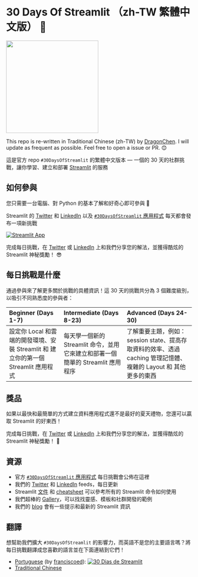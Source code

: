 # 30 Days Of Streamlit （zh-TW 繁體中文版） 🎈

<img src='3AF34648-C61D-47CE-9E56-C496C5A7C240.jpeg' height=250>

This repo is re-written in Traditional Chinese (zh-TW) by [DragonChen](https://github.com/teacher144123). I will update as frequent as possible. Feel free to open a issue or PR. 😊

這是官方 repo `#30DaysOfStreamlit` 的繁體中文版本 — 一個的 30 天的社群挑戰，讓你學習、建立和部署 [Streamlit](https://streamlit.io) 的服務

## 如何參與

您只需要一台電腦、對 Python 的基本了解和好奇心即可參與 🧠

Streamlit 的 [Twitter](https://twitter.com/streamlit) 和 [LinkedIn](https://www.linkedin.com/company/streamlit/posts/?feedView=all) 以及 [`#30DaysOfStreamlit` 應用程式](https://share.streamlit.io/streamlit/30days/) 每天都會發布一項新挑戰

[![Streamlit App](https://static.streamlit.io/badges/streamlit_badge_black_white.svg)](https://share.streamlit.io/streamlit/30days/)

完成每日挑戰，在 [Twitter](https://twitter.com/streamlit) 或 [LinkedIn](https://www.linkedin.com/company/streamlit/posts/?feedView=all) 上和我們分享您的解法，並獲得酷炫的 Streamlit 神秘獎勵！ 😎

## 每日挑戰是什麼

通過參與來了解更多關於挑戰的具體資訊！這 30 天的挑戰共分為 3 個難度級別，以吸引不同熟悉度的參與者：

| Beginner (Days 1-7) | Intermediate (Days 8-23) | Advanced (Days 24-30) |
| :---        |    :----   |          :--- |
| 設定你 Local 和雲端的開發環境、安裝 Streamlit 和 建立你的第一個 Streamlit 應用程式 | 每天學一個新的 Streamlit 命令，並用它來建立和部署一個簡單的 Streamlit 應用程序 | 了解重要主題，例如：session state、提高存取資料的效率、透過 caching 管理記憶體、複雜的 Layout 和 其他更多的東西 |

## 獎品

如果以最快和最簡單的方式建立資料應用程式還不是最好的夏天禮物，您還可以贏取 Streamlit 的好東西！

完成每日挑戰，在 [Twitter](https://twitter.com/streamlit) 或 [LinkedIn](https://www.linkedin.com/company/streamlit/posts/?feedView=all) 上和我們分享您的解法，並獲得酷炫的 Streamlit 神秘獎勵！ 🎁

## 資源

- 官方 [`#30DaysOfStreamlit` 應用程式](https://share.streamlit.io/streamlit/30days/) 每日挑戰會公佈在這裡
- 我們的 [Twitter](https://twitter.com/streamlit) 和 [LinkedIn](https://www.linkedin.com/company/streamlit/posts/?feedView=all) feeds，每日更新
- Streamlit [文件](https://docs.streamlit.io/) 和 [cheatsheet](https://docs.streamlit.io/library/cheatsheet) 可以參考所有的 Streamlit 命令如何使用
- 我們超棒的 [Gallery](https://streamlit.io/gallery)，可以找找靈感、模板和社群開發的範例
- 我們的 [blog](https://blog.streamlit.io/how-to-master-streamlit-for-data-science/) 會有一些提示和最新的 Streamlit 資訊

## 翻譯

想幫助我們擴大 `#30DaysOfStreamlit` 的影響力，而英語不是您的主要語言嗎？將每日挑戰翻譯成您喜歡的語言並在下面連結到它們！

- [Portuguese](https://github.com/franciscoed/30days) (by [franciscoed](https://github.com/franciscoed)): [![30 Dias de Streamlit](https://static.streamlit.io/badges/streamlit_badge_black_white.svg)](https://share.streamlit.io/franciscoed/30days)
- [Traditional Chinese](https://github.com/teacher144123/30days-zh_TW)
